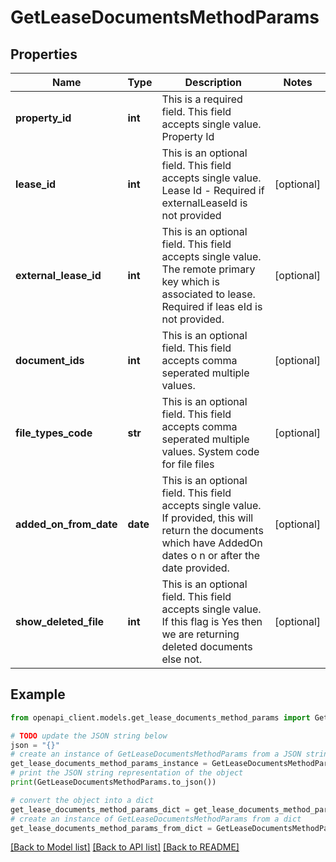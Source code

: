# GetLeaseDocumentsMethodParams


## Properties

Name | Type | Description | Notes
------------ | ------------- | ------------- | -------------
**property_id** | **int** | This is a required field. This field accepts single value. Property Id | 
**lease_id** | **int** | This is an optional field. This field accepts single value. Lease Id - Required if externalLeaseId is not provided | [optional] 
**external_lease_id** | **int** | This is an optional field. This field accepts single value. The remote primary key which is associated to lease. Required if leas eId is not provided. | [optional] 
**document_ids** | **int** | This is an optional field. This field accepts comma seperated multiple values. | [optional] 
**file_types_code** | **str** | This is an optional field. This field accepts comma seperated multiple values. System code for file files | [optional] 
**added_on_from_date** | **date** | This is an optional field. This field accepts single value. If provided, this will return the documents which have AddedOn dates o n or after the date provided. | [optional] 
**show_deleted_file** | **int** | This is an optional field. This field accepts single value. If this flag is Yes then we are returning deleted documents else not. | [optional] 

## Example

```python
from openapi_client.models.get_lease_documents_method_params import GetLeaseDocumentsMethodParams

# TODO update the JSON string below
json = "{}"
# create an instance of GetLeaseDocumentsMethodParams from a JSON string
get_lease_documents_method_params_instance = GetLeaseDocumentsMethodParams.from_json(json)
# print the JSON string representation of the object
print(GetLeaseDocumentsMethodParams.to_json())

# convert the object into a dict
get_lease_documents_method_params_dict = get_lease_documents_method_params_instance.to_dict()
# create an instance of GetLeaseDocumentsMethodParams from a dict
get_lease_documents_method_params_from_dict = GetLeaseDocumentsMethodParams.from_dict(get_lease_documents_method_params_dict)
```
[[Back to Model list]](../README.md#documentation-for-models) [[Back to API list]](../README.md#documentation-for-api-endpoints) [[Back to README]](../README.md)


